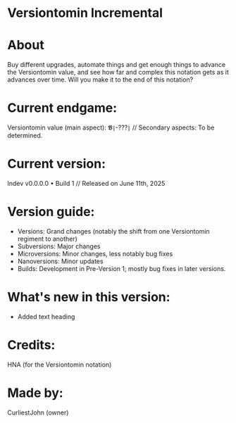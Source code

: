 # Versiontomin Incremental

# About
Buy different upgrades, automate things and get enough things to advance the Versiontomin value, and see how far and complex this notation gets as it advances over time. Will you make it to the end of this notation?

# Current endgame:
Versiontomin value (main aspect): 𝖁⦃-???⦄ // Secondary aspects: To be determined.

# Current version:
Indev v0.0.0.0 • Build 1 // Released on June 11th, 2025

# Version guide:
- Versions: Grand changes (notably the shift from one Versiontomin regiment to another)
- Subversions: Major changes
- Microversions: Minor changes, less notably bug fixes
- Nanoversions: Minor updates
- Builds: Development in Pre-Version 1; mostly bug fixes in later versions.

# What's new in this version:
- Added text heading

# Credits:
HNA (for the Versiontomin notation)

# Made by:
CurliestJohn (owner)
